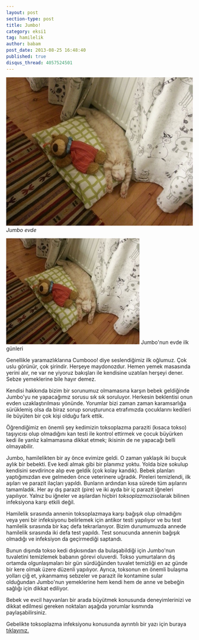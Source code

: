 ```yaml
---
layout: post
section-type: post
title: Jumbo!
category: eksi1
tag: hamilelik
author: babam
post_date: 2013-08-25 16:48:40
published: true
disqus_thread: 4057524501
---
```

![Jumbo'nun evde ilk](/img/posts/jumbo_1.jpg)
*Jumbo evde*

<caption align="center" width="360"><a href="/img/posts/jumbo_1.jpg"><img class="" src="/img/posts/jumbo_1-360x285.jpg" alt="minik Jumbo" width="360" height="285" /></a> Jumbo'nun evde ilk günleri</caption>

Genellikle yaramazlıklarına Cumbooo! diye seslendiğimiz ilk oğlumuz. Çok uslu görünür, çok şirindir. Herşeye maydonozdur. Hemen yemek masasında yerini alır, ne var ne yiyoruz bakışları ile kendisine uzatılan herşeyi dener. Sebze yemeklerine bile hayır demez.

Kendisi hakkında bizim bir sorunumuz olmamasına karşın bebek geldiğinde Jumbo'yu ne yapacağımız sorusu sık sık soruluyor. Herkesin beklentisi onun evden uzaklaştırılması yönünde. Yorumlar bizi zaman zaman karamsarlığa sürüklemiş olsa da biraz sorup soruşturunca etrafımızda çocuklarını kedileri ile büyüten bir çok kişi olduğu fark ettik.

Öğrendiğimiz en önemli şey kedimizin toksoplazma paraziti (kısaca tokso) taşıyıcısı olup olmadığını kan testi ile kontrol ettirmek ve çocuk büyürken kedi ile yanlız kalmamasına dikkat etmek; ikisinin de ne yapacağı belli olmayabilir.

Jumbo, hamilelikten bir ay önce evimize geldi. O zaman yaklaşık iki buçuk aylık bir bebekti. Eve kedi almak gibi bir planımız yoktu. Yolda bize sokulup kendisini sevdirince alıp eve geldik (çok kolay kandık). Bebek planları yaptığımızdan eve gelmeden önce veterinere uğradık. Pireleri temizlendi, ilk aşıları ve parazit ilaçları yapıldı. Bunların ardından kısa sürede tüm aşılarını tamamladık. Her ay dış parazit (pire) ve iki ayda bir iç parazit iğneleri yapılıyor. Yalnız bu iğneler ve aşılardan hiçbiri <em>toksoplazmozis</em>olarak bilinen infeksiyona karşı etkili değil.

Hamilelik sırasında annenin toksoplazmaya karşı bağışık olup olmadığını veya yeni bir infeksiyonu belirlemek için antikor testi yapılıyor ve bu test hamilelik sırasında bir kaç defa tekrarlanıyor. Bizim durumumuzda annede hamilelik sırasında iki defa test yapıldı. Test sonucunda annenin bağışık olmadığı ve infeksiyon da geçirmediği saptandı.

Bunun dışında tokso kedi dışkısından da bulaşabildiği için Jumbo'nun tuvaletini temizlemek babanın görevi oluverdi. Tokso yumurtaların dış ortamda olgunlaşmaları bir gün sürdüğünden tuvalet temizliği en az günde bir kere olmak üzere düzenli yapılıyor. Ayrıca, toksonun en önemli bulaşma yolları çiğ et, yıkanmamış sebzeler ve parazit ile kontamine sular olduğundan Jumbo'nun yemeklerine hem kendi hem de anne ve bebeğin sağlığı için dikkat ediliyor.

Bebek ve evcil hayvanları bir arada büyütmek konusunda deneyimlerinizi ve dikkat edilmesi gereken noktaları aşağıda yorumlar kısmında paylaşabilirsiniz.

Gebelikte toksoplazma infeksiyonu konusunda ayrıntılı bir yazı için buraya <a href="http://www.farukbuyru.com/index.php?option=com_k2&amp;view=item&amp;id=65:gebelikte-toksoplazma-enfeksiyonu&amp;Itemid=117">tıklayınız.</a>
